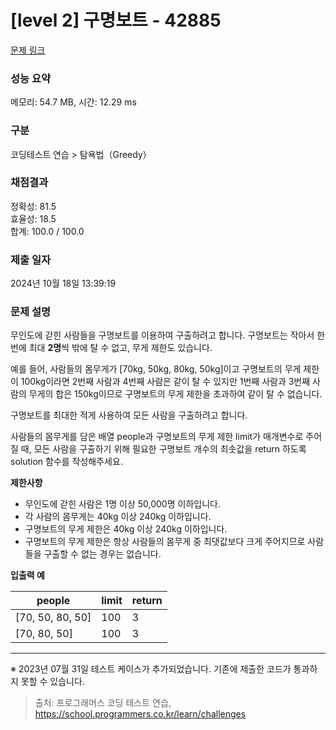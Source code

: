 # \[level 2] 구명보트 - 42885

[문제 링크](https://school.programmers.co.kr/learn/courses/30/lessons/42885)

### 성능 요약

메모리: 54.7 MB, 시간: 12.29 ms

### 구분

코딩테스트 연습 > 탐욕법（Greedy）

### 채점결과

정확성: 81.5\
효율성: 18.5\
합계: 100.0 / 100.0

### 제출 일자

2024년 10월 18일 13:39:19

### 문제 설명

무인도에 갇힌 사람들을 구명보트를 이용하여 구출하려고 합니다. 구명보트는 작아서 한 번에 최대 **2명**씩 밖에 탈 수 없고, 무게 제한도 있습니다.

예를 들어, 사람들의 몸무게가 \[70kg, 50kg, 80kg, 50kg]이고 구명보트의 무게 제한이 100kg이라면 2번째 사람과 4번째 사람은 같이 탈 수 있지만 1번째 사람과 3번째 사람의 무게의 합은 150kg이므로 구명보트의 무게 제한을 초과하여 같이 탈 수 없습니다.

구명보트를 최대한 적게 사용하여 모든 사람을 구출하려고 합니다.

사람들의 몸무게를 담은 배열 people과 구명보트의 무게 제한 limit가 매개변수로 주어질 때, 모든 사람을 구출하기 위해 필요한 구명보트 개수의 최솟값을 return 하도록 solution 함수를 작성해주세요.

**제한사항**

* 무인도에 갇힌 사람은 1명 이상 50,000명 이하입니다.
* 각 사람의 몸무게는 40kg 이상 240kg 이하입니다.
* 구명보트의 무게 제한은 40kg 이상 240kg 이하입니다.
* 구명보트의 무게 제한은 항상 사람들의 몸무게 중 최댓값보다 크게 주어지므로 사람들을 구출할 수 없는 경우는 없습니다.

**입출력 예**

| people            | limit | return |
| ----------------- | ----- | ------ |
| \[70, 50, 80, 50] | 100   | 3      |
| \[70, 80, 50]     | 100   | 3      |

***

※ 2023년 07월 31일 테스트 케이스가 추가되었습니다. 기존에 제출한 코드가 통과하지 못할 수 있습니다.

> 출처: 프로그래머스 코딩 테스트 연습, https://school.programmers.co.kr/learn/challenges
